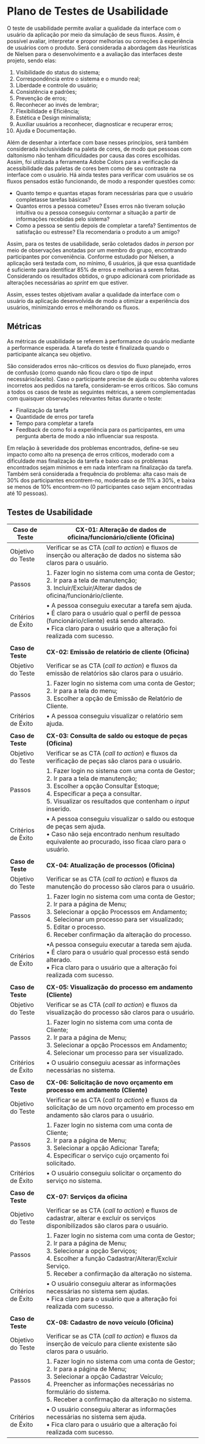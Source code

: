 # Plano de Testes de Usabilidade

O teste de usabilidade permite avaliar a qualidade da interface com o usuário da aplicação por meio da simulação de seus fluxos. Assim, é possível avaliar, interpretar e propor melhorias ou correções à experiência de usuários com o produto. Será considerada a abordagem das Heurísticas de Nielsen para o desenvolvimento e a avaliação das interfaces deste projeto, sendo elas:

   1. Visibilidade do status do sistema;
   2. Correspondência entre o sistema e o mundo real;
   3. Liberdade e controle do usuário;
   4. Consistência e padrões;
   5. Prevenção de erros;
   6. Reconhecer ao invés de lembrar;
   7. Flexibilidade e Eficiência;
   8. Estética e Design minimalista;
   9. Auxiliar usuários a reconhecer, diagnosticar e recuperar erros;
   10. Ajuda e Documentação.

Além de desenhar a interface com base nesses princípios, será também considerada inclusividade na paleta de cores, de modo que pessoas com daltonismo não tenham dificuldades por causa das cores escolhidas. Assim, foi utilizada a ferramenta Adobe Colors para a verificação da acessibilidade das paletas de cores bem como de seu contraste na interface com o usuário. Há ainda testes para verificar com usuários se os fluxos pensados estão funcionando, de modo a responder questões como:

- Quanto tempo e quantas etapas foram necessárias para que o usuário completasse tarefas básicas?
- Quantos erros a pessoa cometeu? Esses erros não tiveram solução intuitiva ou a pessoa conseguiu contornar a situação a partir de informações recebidas pelo sistema?
- Como a pessoa se sentiu depois de completar a tarefa? Sentimentos de satisfação ou estresse? Ela recomendaria o produto a um amigo?

Assim, para os testes de usabilidade, serão coletados dados _in person_ por meio de observações anotadas por um membro do grupo, encontrando participantes por conveniência. Conforme estudado por Nielsen, a aplicação será testada com, no mínimo, 6 usuários, já que essa quantidade é suficiente para identificar 85% de erros e melhorias a serem feitas. Considerando os resultados obtidos, o grupo adicionará com prioridade as alterações necessárias ao _sprint_ em que estiver.

Assim, esses testes objetivam avaliar a qualidade da interface com o usuário da aplicação desenvolvida de modo a otimizar a experiência dos usuários, minimizando erros e melhorando os fluxos.


## Métricas

As métricas de usabilidade se referem à performance do usuário mediante a performance esperada. A tarefa do teste é finalizada quando o participante alcança seu objetivo. 

São considerados erros não-críticos os desvios do fluxo planejado, erros de confusão (como quando não ficou claro o tipo de input necessário/aceito). Caso o participante precise de ajuda ou obtenha valores incorretos aos pedidos na tarefa, consideram-se erros críticos. São comuns a todos os casos de teste as seguintes métricas, a serem complementadas com quaisquer observações relevantes feitas durante o teste:

- Finalização da tarefa
- Quantidade de erros por tarefa
- Tempo para completar a tarefa
- Feedback de como foi a experiência para os participantes, em uma pergunta aberta de modo a não influenciar sua resposta.

Em relação à severidade dos problemas encontrados, define-se seu impacto como alto na presença de erros críticos, moderado com a dificuldade mas finalização da tarefa e baixo caso os problemas encontrados sejam mínimos e em nada interfiram na finalização da tarefa. Também será considerada a frequência do problema: alta caso mais de 30% dos participantes encontrem-no, moderada se de 11% a 30%, e baixa se menos de 10% encontrem-no (0 participantes caso sejam encontradas até 10 pessoas).

## Testes de Usabilidade

| **Caso de Teste** | **CX-01: Alteração de dados de oficina/funcionário/cliente (Oficina)**|
|---|---|
| Objetivo do Teste | Verificar se as CTA (_call to action_) e fluxos de inserção ou alteração de dados no sistema são claros para o usuário. |
| Passos | 1.	Fazer login no sistema com uma conta de Gestor; <br>2.	Ir para a tela de manutenção; <br>3.	Incluir/Excluir/Alterar dados de oficina/funcionário/cliente. |
| Critérios de Êxito | •	A pessoa conseguiu executar a tarefa sem ajuda. <br> • É claro para o usuário qual o perfil de pessoa (funcionário/cliente) está sendo alterado.  <br> •	Fica claro para o usuário que a alteração foi realizada com sucesso. |
|||
|**Caso de Teste** | **CX-02: Emissão de relatório de cliente (Oficina)**|
|Objetivo do Teste | Verificar se as CTA (_call to action_) e fluxos da emissão de relatórios são claros para o usuário.|
|Passos | 1.	Fazer login no sistema com uma conta de Gestor; <br>2.	Ir para a tela do menu; <br>3.	Escolher a opção de Emissão de Relatório de Cliente.|
|Critérios de Êxito | •	A pessoa conseguiu visualizar o relatório sem ajuda.|
| ||
|**Caso de Teste** | **CX-03: Consulta de saldo ou estoque de peças (Oficina)**|
|Objetivo do Teste | Verificar se as CTA (_call to action_) e fluxos da verificação de peças são claros para o usuário.|
|Passos | 1.	Fazer login no sistema com uma conta de Gestor; <br>2.	Ir para a tela de manutenção; <br> 3. Escolher a opção Consultar Estoque; <br> 4. Especificar a peça a consultar. <br> 5. Visualizar os resultados que contenham o _input_ inserido.|
|Critérios de Êxito | •	A pessoa conseguiu visualizar o saldo ou estoque de peças sem ajuda. <br> • Caso não seja encontrado nenhum resultado equivalente ao procurado, isso ficaa claro para o usuário.|
| |
|**Caso de Teste** | **CX-04: Atualização de processos (Oficina)**|
|Objetivo do Teste | Verificar se as CTA (_call to action_) e fluxos da manutenção do processo são claros para o usuário. |
|Passos | 1.	Fazer login no sistema com uma conta de Gestor; <br>	2.	Ir para a página de Menu; <br>3.	Selecionar a opção Processos em Andamento; <br> 4.	Selecionar um processo para ser visualizado; <br> 5.	Editar o processo. <br> 6. Receber confirmação da alteração do processo.|
|Critérios de Êxito | •A pessoa conseguiu executar a tareda sem ajuda.  <br> • É claro para o usuário qual processo está sendo alterado.  <br> •	Fica claro para o usuário que a alteração foi realizada com sucesso.|
| |
|**Caso de Teste** | **CX-05:  Visualização do processo em andamento (Cliente)**|
|Objetivo do Teste | Verificar se as CTA (_call to action_) e fluxos da visualização do processo são claros para o usuário. |
|Passos | 1. Fazer login no sistema com uma conta de Cliente; <br> 2. Ir para a página de Menu; <br> 3. Selecionar a opção Processos em Andamento; <br> 4. Selecionar um processo para ser visualizado.|
|Critérios de Êxito | •	O usuário conseguiu acessar as informações necessárias no sistema.|
| |
|**Caso de Teste** | **CX-06:  Solicitação de novo orçamento em processo em andamento (Cliente)**|
|Objetivo do Teste | Verificar se as CTA (_call to action_) e fluxos da solicitação de um novo orçamento em processo em andamento são claros para o usuário.|
|Passos | 1. Fazer login no sistema com uma conta de Cliente; <br> 2. Ir para a página de Menu; <br> 3. Selecionar a opção Adicionar Tarefa; <br> 4. Especificar o serviço cujo orçamento foi solicitado.|
|Critérios de Êxito | •	O usuário conseguiu solicitar o orçamento do serviço no sistema.|
| |
|**Caso de Teste** | **CX-07:  Serviços da oficina**|
|Objetivo do Teste |Verificar se as CTA (_call to action_) e fluxos de cadastrar, alterar e excluir os serviços disponibilizados são claros para o usuário.|
|Passos | 1. Fazer login no sistema com uma conta de Gestor; <br> 2. Ir para a página de Menu; <br> 3. Selecionar a opção Serviços; <br> 4. Escolher a função Cadastrar/Alterar/Excluir Serviço. <br> 5. Receber a confirmação da alteração no sistema.|
|Critérios de Êxito | •	O usuário conseguiu alterar as informações necessárias no sistema sem ajudas. <br> •	Fica claro para o usuário que a alteração foi realizada com sucesso. |
| |
|**Caso de Teste** | **CX-08:  Cadastro de novo veículo (Oficina)**|
|Objetivo do Teste | Verificar se as CTA (_call to action_) e fluxos da inserção de veículo para cliente existente são claros para o usuário.|
|Passos | 1. Fazer login no sistema com uma conta de Gestor; <br> 2. Ir para a página de Menu; <br> 3. Selecionar a opção Cadastrar Veículo; <br> 4. Preencher as informações necessárias no formulário do sistema. <br> 5. Receber a confirmação da alteração no sistema. |
|Critérios de Êxito | •	O usuário conseguiu alterar as informações necessárias no sistema sem ajuda.  <br> •	Fica claro para o usuário que a alteração foi realizada com sucesso.|

